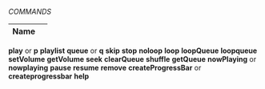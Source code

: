 *COMMANDS*

|      Name        |     <Options>   |
|----------------|---------------|
**play** or **p**  _<query>_
**playlist** _<query>_
**queue** or **q**  _<query>_
**skip**
**stop**
**noloop**
**loop**
**loopQueue**
**loopqueue**
**setVolume** _<number>_
**getVolume**
**seek**
**clearQueue**
**shuffle**
**getQueue**
**nowPlaying** or **nowplaying**
**pause**
**resume**
**remove**
**createProgressBar** or **createprogressbar**
**help**